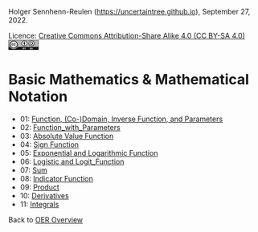 Holger Sennhenn-Reulen (https://uncertaintree.github.io), September 27, 2022. 

Licence: [Creative Commons Attribution-Share Alike 4.0 (CC BY-SA 4.0) <img src="https://github.com/uncertaintree/uncertaintree.github.io/blob/master/oer/cc_by_sa.png" width="60" height="20">](https://creativecommons.org/licenses/by-sa/4.0/)

# Basic Mathematics & Mathematical Notation
- 01: [Function, (Co-)Domain, Inverse Function, and Parameters](01_function.md)
- 02: [Function_with_Parameters](02_function_with_parameters.md)
- 03: [Absolute Value Function](03_absolute_value_function.md)
- 04: [Sign Function](04_sign_function.md)
- 05: [Exponential and Logarithmic Function](05_exponential_and_logarithmic_function.md)
- 06: [Logistic and Logit_Function](06_logistic_and_logit_function.md)
- 07: [Sum](07_sum.md)
- 08: [Indicator Function](08_indicator_function.md)
- 09: [Product](09_product.md)
- 10: [Derivatives](10_derivatives.md)
- 11: [Integrals](11_integrals.md)

Back to [OER Overview](https://uncertaintree.github.io/oer/index.html)
